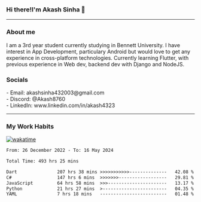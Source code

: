 <h3>Hi there!I'm Akash Sinha 👋</h3>

--- 

<h3>About me</h3>
I am a 3rd year student currently studying in Bennett University. I have interest in App Development, particulary Android but would love to get any experience in cross-platform technologies. Currently learning Flutter, with previous experience in Web dev, backend dev with Django and NodeJS.

<h3>Socials</h3>
 - Email: akashsinha432003@gmail.com<br>
 - Discord: @Akash8760<br>
 - LinkedIn: www.linkedin.com/in/akash4323<br>


---

<h3>My Work Habits</h3>

[![wakatime](https://wakatime.com/badge/user/938b2951-49cf-4810-9b9e-c17cde3d3343.svg)](https://wakatime.com/@938b2951-49cf-4810-9b9e-c17cde3d3343)

<!--START_SECTION:waka-->

```txt
From: 26 December 2022 - To: 16 May 2024

Total Time: 493 hrs 25 mins

Dart               207 hrs 38 mins >>>>>>>>>>>--------------   42.08 %
C#                 147 hrs 6 mins  >>>>>>>------------------   29.81 %
JavaScript         64 hrs 58 mins  >>>----------------------   13.17 %
Python             21 hrs 27 mins  >------------------------   04.35 %
YAML               7 hrs 18 mins   -------------------------   01.48 %
```

<!--END_SECTION:waka-->

